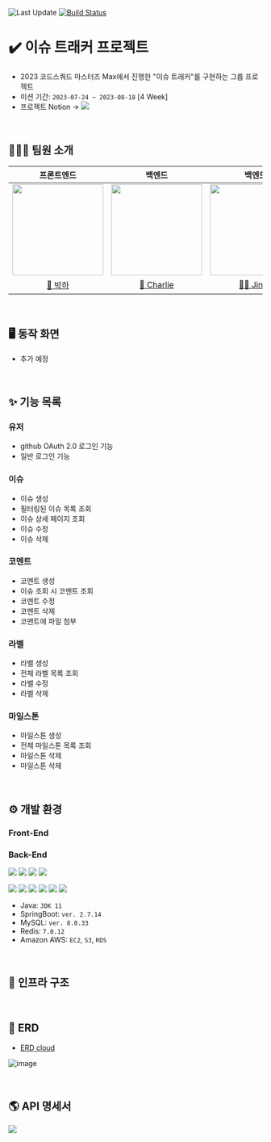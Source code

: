 ![Last Update](https://img.shields.io/badge/Last_Upadate-2023--08--15-blue)
[![Build Status](https://img.shields.io/endpoint.svg?url=https%3A%2F%2Factions-badge.atrox.dev%2Feojjeogo-jeojjeogo%2Fissue-tracker-max%2Fbadge%3Fref%3Drelease&style=flat)](https://actions-badge.atrox.dev/eojjeogo-jeojjeogo/issue-tracker-max/goto?ref=release)

# ✔️ 이슈 트래커 프로젝트
- 2023 코드스쿼드 마스터즈 Max에서 진행한 "이슈 트래커"를 구현하는 그룹 프로젝트 
- 미션 기간: `2023-07-24 ~ 2023-08-18` [4 Week]
- 프로젝트 Notion → <a href=""><img src="https://img.shields.io/badge/Notion-%23000000.svg?style=for-the-flat&amp;logo=notion&amp;logoColor=white"></a>

<br/>

## 🧑🏻‍💻 팀원 소개

| 프론트엔드                                                                                                        | 백엔드                                                                                                            | 백엔드                                                                                                            | 백엔드                                                                                                            |
| :-----------------------------------------------------------------------------------------------------------------: | :-----------------------------------------------------------------------------------------------------------------: | :-----------------------------------------------------------------------------------------------------------------: | :-----------------------------------------------------------------------------------------------------------------: |
| <img src = "https://avatars.githubusercontent.com/bakhacode" width="180px;"> | <img src = "https://avatars.githubusercontent.com/CDBchan" width="180px;"> | <img src = "https://avatars.githubusercontent.com/jinny-l" width="180px;"> | <img src = "https://avatars.githubusercontent.com/AlbertImKr" width="180px;"> |
| [🍬 박하](https://github.com/bakhacode) | [🍫 Charlie](https://github.com/CDBchan) | [🧞‍♂️ Jinny](https://github.com/jinny-l) | [🕓 Albert](https://github.com/AlbertImKr) |


<br/>

## 🖥️ 동작 화면
- 추가 예정

<br/>

## ✨ 기능 목록

### 유저
- github OAuth 2.0 로그인 기능
- 일반 로그인 기능

### 이슈
- 이슈 생성
- 필터링된 이슈 목록 조회
- 이슈 상세 페이지 조회
- 이슈 수정
- 이슈 삭제

### 코멘트
- 코멘트 생성
- 이슈 조회 시 코멘트 조회
- 코멘트 수정
- 코멘트 삭제
- 코멘트에 파일 첨부

### 라벨
- 라벨 생성
- 전체 라벨 목록 조회
- 라벨 수정
- 라벨 삭제

### 마일스톤
- 마일스톤 생성
- 전체 마일스톤 목록 조회
- 마일스톤 삭제
- 마일스톤 삭제

<br/>

## ⚙️ 개발 환경
### Front-End

### Back-End
![](https://img.shields.io/badge/Java-007396?style=flat&logo=OpenJDK&logoColor=white) 
![](https://img.shields.io/badge/SpringBoot-6DB33F?style=flat&logo=SpringBoot&logoColor=white)
![](https://img.shields.io/badge/MySQL-4479A1?style=flat&logo=MySQL&logoColor=white)
![](https://img.shields.io/badge/GitHub_Actions-2088FF?style=flat&logo=githubactions&logoColor=white)

![](https://img.shields.io/badge/-NginX-269539?style=flat&amp;logo=Nginx&amp;logoColor=white)
![](https://img.shields.io/badge/-Docker-2496ED?style=flat&amp;logo=Docker&amp;logoColor=white)
![](https://img.shields.io/badge/AWS%20EC2-FA7343?style=flat&logo=amazonec2&logoColor=white)
![](https://img.shields.io/badge/-AWS_S3-569A31?style=flat&amp;logo=Amazon-S3&amp;logoColor=white)
![](https://img.shields.io/badge/AWS_RDS-527FFF?style=flat&logo=amazonrds&logoColor=white)
![](https://img.shields.io/badge/Redis-FF4D4D?style=flat&logo=redis&logoColor=white)

- Java: `JDK 11`
- SpringBoot: `ver. 2.7.14`
- MySQL: `ver. 8.0.33`
- Redis: `7.0.12`
- Amazon AWS: `EC2`, `S3`, `RDS`

<br/>

## 🔧️ 인프라 구조


<br/>

## 💾 ERD
- [ERD cloud](https://www.erdcloud.com/d/87Zh8wT76kL39jMAr)

![image](https://github.com/eojjeogo-jeojjeogo/issue-tracker-max/assets/108214590/044c562b-3492-4ae0-a753-76ada65cae90)

<br/>

## 🌎 API 명세서
<a href="https://documenter.getpostman.com/view/28185148/2s946pX8SE"><img src="https://img.shields.io/badge/Postman-FF6C37?style=flat&logo=postman&logoColor=white"></a>
